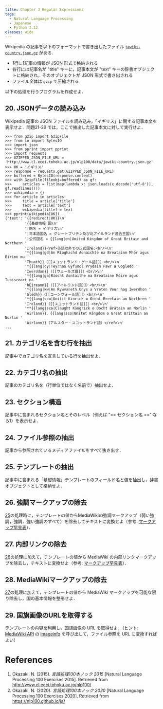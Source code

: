 ```yaml
---
title: Chapter 3 Regular Expressions
tags:
  - Natural Language Processing
  - Japanese
  - Python 3.12
classes: wide
---
```


Wikipedia の記事を以下のフォーマットで書き出したファイル [`jawiki-country.json.gz`](https://www.cl.ecei.tohoku.ac.jp/nlp100/data/jawiki-country.json.gz) がある．

- 1行に1記事の情報が JSON 形式で格納される
- 各行には記事名が "title" キーに，記事本文が "text" キーの辞書オブジェクトに格納され，そのオブジェクトが JSON 形式で書き出される
- ファイル全体は `gzip` で圧縮される

以下の処理を行うプログラムを作成せよ．

## 20. JSONデータの読み込み
Wikipedia 記事の JSON ファイルを読み込み，「イギリス」に関する記事本文を表示せよ．問題21-29 では，ここで抽出した記事本文に対して実行せよ．

```shell
>>> from gzip import GzipFile
>>> from io import BytesIO
>>> import json
>>> from pprint import pprint
>>> import requests
>>> GZIPPED_JSON_FILE_URL = 'http://www.cl.ecei.tohoku.ac.jp/nlp100/data/jawiki-country.json.gz'
>>> UK = 'イギリス'
>>> response = requests.get(GZIPPED_JSON_FILE_URL)
>>> buffered = BytesIO(response.content)
>>> with GzipFile(fileobj=buffered) as gf:
>>>     articles = list(map(lambda x: json.loads(x.decode('utf-8')), gf.readlines()))
>>> wikipedia = {}
>>> for article in articles:
>>>     title = article['title']
>>>     text = article['text']
>>>     wikipedia[title] = text
>>> pprint(wikipedia[UK])
{'text': '{{redirect|UK}}\n'
         '{{基礎情報 国\n'
         '|略名 = イギリス\n'
         '|日本語国名 = グレートブリテン及び北アイルランド連合王国\n'
         '|公式国名 = {{lang|en|United Kingdom of Great Britain and Northern '
         'Ireland}}<ref>英語以外での正式国名:<br/>\n'
         '*{{lang|gd|An Rìoghachd Aonaichte na Breatainn Mhòr agus Eirinn mu '
         'Thuath}}（[[スコットランド・ゲール語]]）<br/>\n'
         '*{{lang|cy|Teyrnas Gyfunol Prydain Fawr a Gogledd '
         'Iwerddon}}（[[ウェールズ語]]）<br/>\n'
         '*{{lang|ga|Ríocht Aontaithe na Breataine Móire agus Tuaisceart na '
         'hÉireann}}（[[アイルランド語]]）<br/>\n'
         '*{{lang|kw|An Rywvaneth Unys a Vreten Veur hag Iwerdhon '
         'Glédh}}（[[コーンウォール語]]）<br/>\n'
         '*{{lang|sco|Unitit Kinrick o Great Breetain an Northren '
         'Ireland}}（[[スコットランド語]]）<br/>\n'
         '**{{lang|sco|Claught Kängrick o Docht Brätain an Norlin '
         'Airlann}}、{{lang|sco|Unitet Kängdom o Great Brittain an Norlin '
         'Airlann}}（アルスター・スコットランド語）</ref>\n'
...
```

## 21. カテゴリ名を含む行を抽出
記事中でカテゴリ名を宣言している行を抽出せよ．

## 22. カテゴリ名の抽出
記事のカテゴリ名を（行単位ではなく名前で）抽出せよ．

## 23. セクション構造
記事中に含まれるセクション名とそのレベル（例えば "== セクション名 ==" なら1）を表示せよ．

## 24. ファイル参照の抽出
記事から参照されているメディアファイルをすべて抜き出せ．

## 25. テンプレートの抽出
記事中に含まれる「基礎情報」テンプレートのフィールド名と値を抽出し，辞書オブジェクトとして格納せよ．

## 26. 強調マークアップの除去
[25](https://stmsy.github.io/nlp-100-exercises-chapter-03/#25-%E3%83%86%E3%83%B3%E3%83%97%E3%83%AC%E3%83%BC%E3%83%88%E3%81%AE%E6%8A%BD%E5%87%BA)の処理時に，テンプレートの値からMediaWikiの強調マークアップ（弱い強調，強調，強い強調のすべて）を除去してテキストに変換せよ（参考: [マークアップ早見表](http://ja.wikipedia.org/wiki/Help:%E6%97%A9%E8%A6%8B%E8%A1%A8)）．

## 27. 内部リンクの除去
[26](https://stmsy.github.io/nlp-100-exercises-chapter-03/#26-%E5%BC%B7%E8%AA%BF%E3%83%9E%E3%83%BC%E3%82%AF%E3%82%A2%E3%83%83%E3%83%97%E3%81%AE%E9%99%A4%E5%8E%BB)の処理に加えて，テンプレートの値から MediaWiki の内部リンクマークアップを除去し，テキストに変換せよ（参考: [マークアップ早見表](http://ja.wikipedia.org/wiki/Help:%E6%97%A9%E8%A6%8B%E8%A1%A8)）．

## 28. MediaWikiマークアップの除去
[27](https://stmsy.github.io/nlp-100-exercises-chapter-03/#28-mediawiki%E3%83%9E%E3%83%BC%E3%82%AF%E3%82%A2%E3%83%83%E3%83%97%E3%81%AE%E9%99%A4%E5%8E%BB)の処理に加えて，テンプレートの値から MediaWiki マークアップを可能な限り除去し，国の基本情報を整形せよ．

## 29. 国旗画像のURLを取得する
テンプレートの内容を利用し，国旗画像の URL を取得せよ．（ヒント: [MediaWiki API](http://www.mediawiki.org/wiki/API:Main_page/ja) の [imageinfo](http://www.mediawiki.org/wiki/API:Properties/ja#imageinfo_.2F_ii) を呼び出して，ファイル参照を URL に変換すればよい）

# References
1. Okazaki, N. (2015). *言語処理100本ノック 2015* [Natural Language Processing 100 Exercises 2015]. Retrieved from http://www.cl.ecei.tohoku.ac.jp/nlp100/
2. Okazaki, N. (2020). *言語処理100本ノック 2020* [Natural Language Processing 100 Exercises 2020]. Retrieved from https://nlp100.github.io/ja/
